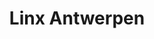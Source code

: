 ---
address: Antwerpsesteenweg 19
title: Linx Antwerpen
city: Aartselaar
zip: '2630'
country: Belgium
lat: 51.14109
lng: 4.377879
phone: 
email: 
url: 
---